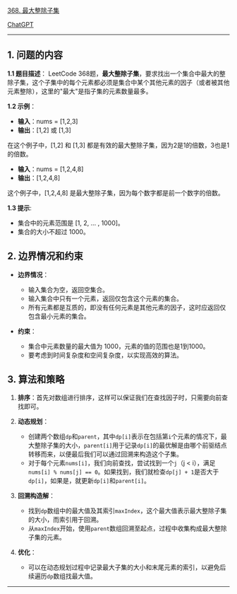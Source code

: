 [368. 最大整除子集](https://leetcode.cn/problems/largest-divisible-subset)

[ChatGPT](https://chat.openai.com/share/06ec7e05-2557-47f0-aab8-83c0943d8a52)

---

## 1. 问题的内容
**1.1 题目描述**：
LeetCode 368题，**最大整除子集**，要求找出一个集合中最大的整除子集，这个子集中的每个元素都必须是集合中某个其他元素的因子（或者被其他元素整除），这里的"最大"是指子集的元素数量最多。

**1.2 示例**：
- **输入**：nums = [1,2,3]
- **输出**：[1,2] 或 [1,3]

在这个例子中，[1,2] 和 [1,3] 都是有效的最大整除子集，因为2是1的倍数，3也是1的倍数。

- **输入**：nums = [1,2,4,8]
- **输出**：[1,2,4,8]

这个例子中，[1,2,4,8] 是最大整除子集，因为每个数字都是前一个数字的倍数。

**1.3 提示**:
- 集合中的元素范围是 [1, 2, ... , 1000]。
- 集合的大小不超过 1000。

## 2. 边界情况和约束
- **边界情况**：
  - 输入集合为空，返回空集合。
  - 输入集合中只有一个元素，返回仅包含这个元素的集合。
  - 所有元素都是互质的，即没有任何元素是其他元素的因子，这时应返回仅包含最小元素的集合。

- **约束**：
  - 集合中元素数量的最大值为 1000，元素的值的范围也是1到1000。
  - 要考虑到时间复杂度和空间复杂度，以实现高效的算法。

## 3. 算法和策略
1. **排序**：首先对数组进行排序，这样可以保证我们在查找因子时，只需要向前查找即可。

2. **动态规划**：
   - 创建两个数组`dp`和`parent`，其中`dp[i]`表示在包括第`i`个元素的情况下，最大整除子集的大小，`parent[i]`用于记录`dp[i]`的最优解是由哪个前驱结点转移而来，以便最后我们可以通过回溯来构造这个子集。
   - 对于每个元素`nums[i]`，我们向前查找，尝试找到一个`j`（j < i），满足`nums[i] % nums[j] == 0`。如果找到，我们就检查`dp[j] + 1`是否大于`dp[i]`，如果是，就更新`dp[i]`和`parent[i]`。

3. **回溯构造解**：
   - 找到`dp`数组中的最大值及其索引`maxIndex`，这个最大值表示最大整除子集的大小，而索引用于回溯。
   - 从`maxIndex`开始，使用`parent`数组回溯至起点，过程中收集构成最大整除子集的元素。

4. **优化**：
   - 可以在动态规划过程中记录最大子集的大小和末尾元素的索引，以避免后续遍历`dp`数组找最大值。

---